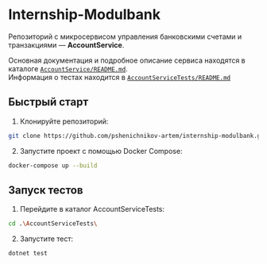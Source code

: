 # Internship-Modulbank

Репозиторий с микросервисом управления банковскими счетами и транзакциями — **AccountService**.

Основная документация и подробное описание сервиса находятся в каталоге [`AccountService/README.md`](./AccountService/README.md).  
Информация о тестах находится в [`AccountServiceTests/README.md`](./AccountServiceTests/README.md)

## Быстрый старт

1. Клонируйте репозиторий:
```bash
git clone https://github.com/pshenichnikov-artem/internship-modulbank.git
```
2. Запустите проект с помощью Docker Compose:
```bash
docker-compose up --build
```

## Запуск тестов
1. Перейдите в каталог AccountServiceTests:
```bash
cd .\AccountServiceTests\
```
2. Запустите тест:
```bash
dotnet test
```
